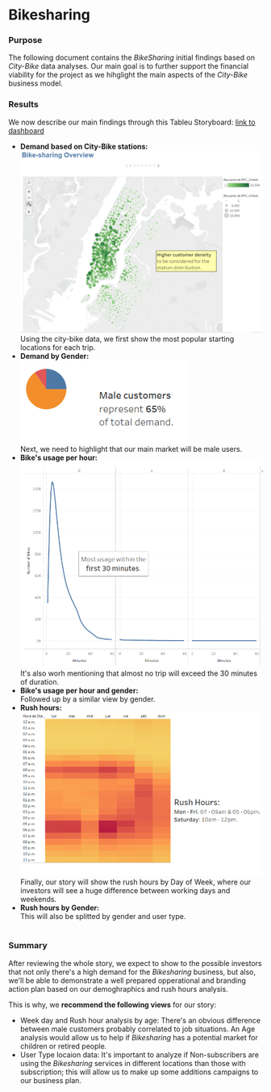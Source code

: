 # Bikesharing

### **Purpose**
The following document contains the _BikeSharing_ initial findings based on _City-Bike_ data analyses. 
Our main goal is to further support the financial viability for the project as we hihglight the main aspects of the _City-Bike_ business model.

### **Results**
We now describe our main findings through this Tableu Storyboard:
[link to dashboard](https://public.tableau.com/app/profile/alexis.angeles.pineda/viz/NYC_Citibike_Challenge_16404516438920/Overview?publish=yes "link to dashboard")

* **Demand based on City-Bike stations:**<br>
![Story1](https://github.com/AxisAngeles/bikesharing/blob/main/Challenge/Resources/Story1.PNG)
<br> Using the city-bike data, we first show the most popular starting locations for each trip. 
* **Demand by Gender:**<br>
![Story2](https://github.com/AxisAngeles/bikesharing/blob/main/Challenge/Resources/Story2.PNG)
<br> Next, we need to highlight that our main market will be male users. 
* **Bike's usage per hour:**<br>
![Story3](https://github.com/AxisAngeles/bikesharing/blob/main/Challenge/Resources/Story3.PNG)
<br> It's also worh mentioning that almost no trip will exceed the 30 minutes of duration. 
* **Bike's usage per hour and gender:**<br>
Followed up by a similar view by gender. 
* **Rush hours:**<br>
![Story4](https://github.com/AxisAngeles/bikesharing/blob/main/Challenge/Resources/Story4.PNG)
<br> Finally, our story will show the rush hours by Day of Week, where our investors will see a huge difference between working days and weekends. 
* **Rush hours by Gender:**<br>
This will also be splitted by gender and user type.


#

### **Summary**
After reviewing the whole story, we expect to show to the possible investors that not only there's a high demand for the _Bikesharing_ business, but also, we'll be able to demonstrate a well prepared opperational and branding action plan based on our demoghraphics and rush hours analysis.

This is why, we **recommend the following views** for our story:
* Week day and Rush hour analysis by age:
There's an obvious difference between male customers probably correlated to job situations. An Age analysis would allow us to help if _Bikesharing_ has a potential market for children or retired people.
* User Type locaion data:
It's important to analyze if Non-subscribers are using the _Bikesharing_ services in different locations than those with subscription; this will allow us to make up some additions campaigns to our business plan.